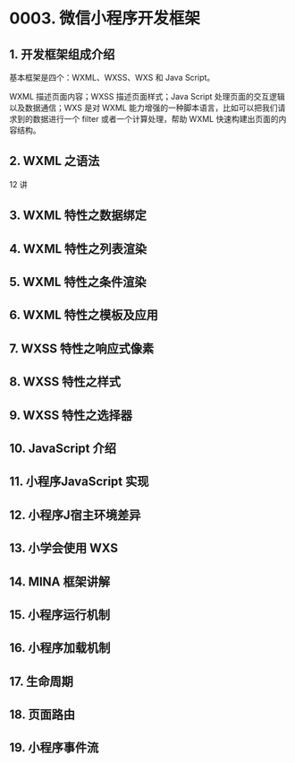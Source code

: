 # 0003. 微信小程序开发框架
## 1. 开发框架组成介绍
基本框架是四个：WXML、WXSS、WXS 和 Java Script。

WXML 描述页面内容；WXSS 描述页面样式；Java Script 处理页面的交互逻辑以及数据通信；WXS 是对 WXML 能力增强的一种脚本语言，比如可以把我们请求到的数据进行一个 filter 或者一个计算处理，帮助 WXML 快速构建出页面的内容结构。

## 2. WXML 之语法

12 讲

## 3. WXML 特性之数据绑定


## 4. WXML 特性之列表渲染


## 5. WXML 特性之条件渲染


## 6. WXML 特性之模板及应用
## 7. WXSS 特性之响应式像素

## 8. WXSS 特性之样式


## 9. WXSS 特性之选择器

## 10. JavaScript 介绍

## 11. 小程序JavaScript 实现

## 12. 小程序J宿主环境差异

## 13. 小学会使用 WXS

## 14. MINA 框架讲解


## 15. 小程序运行机制


## 16. 小程序加载机制


## 17. 生命周期



## 18. 页面路由



## 19. 小程序事件流





